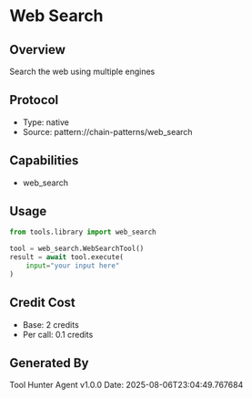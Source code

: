 # Web Search

## Overview
Search the web using multiple engines

## Protocol
- Type: native
- Source: pattern://chain-patterns/web_search

## Capabilities
- web_search

## Usage
```python
from tools.library import web_search

tool = web_search.WebSearchTool()
result = await tool.execute(
    input="your input here"
)
```

## Credit Cost
- Base: 2 credits
- Per call: 0.1 credits

## Generated By
Tool Hunter Agent v1.0.0
Date: 2025-08-06T23:04:49.767684
